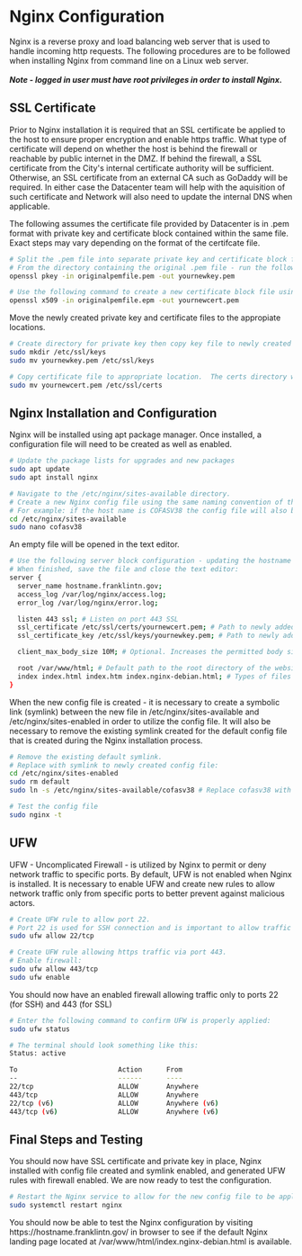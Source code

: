 <h1>Nginx Configuration</h1>
<p>Nginx is a reverse proxy and load balancing web server that is used to handle incoming http requests.  The following procedures are to be followed when installing Nginx from command line on a Linux web server.  <br><br><b><em>Note - logged in user must have root privileges in order to install Nginx.</em></b></p>

<h2>SSL Certificate</h2>
<p>Prior to Nginx installation it is required that an SSL certificate be applied to the host to ensure proper encryption and enable https traffic.  What type of certificate will depend on whether the host is behind the firewall or reachable by public internet in the DMZ.  If behind the firewall, a SSL certificate from the City's internal certificate authority will be sufficient.  Otherwise, an SSL certificate from an external CA such as GoDaddy will be required.  In either case the Datacenter team will help with the aquisition of such certificate and Network will also need to update the internal DNS when applicable.</p>

<p>The following assumes the certificate file provided by Datacenter is in .pem format with private key and certificate block contained within the same file.  Exact steps may vary depending on the format of the certifcate file.</p>


```bash
# Split the .pem file into separate private key and certificate block files.  
# From the directory containing the original .pem file - run the following command to create a new private key file from the combined .pem file:
openssl pkey -in originalpemfile.pem -out yournewkey.pem
```


```bash
# Use the following command to create a new certificate block file using openssl:
openssl x509 -in originalpemfile.epm -out yournewcert.pem
```


<p>Move the newly created private key and certificate files to the appropiate locations.</p>


```bash
# Create directory for private key then copy key file to newly created directory
sudo mkdir /etc/ssl/keys
sudo mv yournewkey.pem /etc/ssl/keys
```


```bash
# Copy certificate file to appropriate location.  The certs directory will exist already and will not need to be created:
sudo mv yournewcert.pem /etc/ssl/certs
```

<h2>Nginx Installation and Configuration</h2>  
<p>Nginx will be installed using apt package manager.  Once installed, a configuration file will need to be created as well as enabled.</p>


```bash
# Update the package lists for upgrades and new packages
sudo apt update
sudo apt install nginx
```


```bash
# Navigate to the /etc/nginx/sites-available directory. 
# Create a new Nginx config file using the same naming convention of the host.  
# For example: if the host name is COFASV38 the config file will also be named COFASV38:
cd /etc/nginx/sites-available
sudo nano cofasv38
```


<p>An empty file will be opened in the text editor.</p>


```bash
# Use the following server block configuration - updating the hostname to the appropriate name.  
# When finished, save the file and close the text editor:
server {
  server_name hostname.franklintn.gov;
  access_log /var/log/nginx/access.log;
  error_log /var/log/nginx/error.log;

  listen 443 ssl; # Listen on port 443 SSL
  ssl_certificate /etc/ssl/certs/yournewcert.pem; # Path to newly added certificate file
  ssl_certificate_key /etc/ssl/keys/yournewkey.pem; # Path to newly added key file

  client_max_body_size 10M; # Optional. Increases the permitted body size of an http request - mostly necessary for handling attachments

  root /var/www/html; # Default path to the root directory of the website
  index index.html index.htm index.nginx-debian.html; # Types of files Nginx will attempt to serve at the root
}
```


<p>When the new config file is created - it is necessary to create a symbolic link (symlink) between the new file in /etc/nginx/sites-available and /etc/nginx/sites-enabled in order to utilize the config file.  It will also be necessary to remove the existing symlink created for the default config file that is created during the Nginx installation process.</p>


```bash
# Remove the existing default symlink.
# Replace with symlink to newly created config file:
cd /etc/nginx/sites-enabled
sudo rm default
sudo ln -s /etc/nginx/sites-available/cofasv38 # Replace cofasv38 with the appropriate config file name

# Test the config file
sudo nginx -t
```


<h2>UFW</h2>
<p>UFW - Uncomplicated Firewall - is utilized by Nginx to permit or deny network traffic to specific ports.  By default, UFW is not enabled when Nginx is installed.  It is necessary to enable UFW and create new rules to allow network traffic only from specific ports to better prevent against malicious actors.</p>


```bash
# Create UFW rule to allow port 22.  
# Port 22 is used for SSH connection and is important to allow traffic to when first enabling UFW:
sudo ufw allow 22/tcp
```


```bash
# Create UFW rule allowing https traffic via port 443.
# Enable firewall:
sudo ufw allow 443/tcp
sudo ufw enable
```


<p>You should now have an enabled firewall allowing traffic only to ports 22 (for SSH) and 443 (for SSL)</p>


```bash
# Enter the following command to confirm UFW is properly applied:
sudo ufw status

# The terminal should look something like this:
Status: active

To                         Action      From
--                         ------      ----
22/tcp                     ALLOW       Anywhere                  
443/tcp                    ALLOW       Anywhere                  
22/tcp (v6)                ALLOW       Anywhere (v6)             
443/tcp (v6)               ALLOW       Anywhere (v6) 
```


<h2>Final Steps and Testing</h2>
<p>You should now have SSL certificate and private key in place, Nginx installed with config file created and symlink enabled, and generated UFW rules with firewall enabled.  We are now ready to test the configuration.</p>

```bash
# Restart the Nginx service to allow for the new config file to be applied
sudo systemctl restart nginx
```

<p>You should now be able to test the Nginx configuration by visiting https://hostname.franklintn.gov/ in browser to see if the default Nginx landing page located at /var/www/html/index.nginx-debian.html is available.</p>